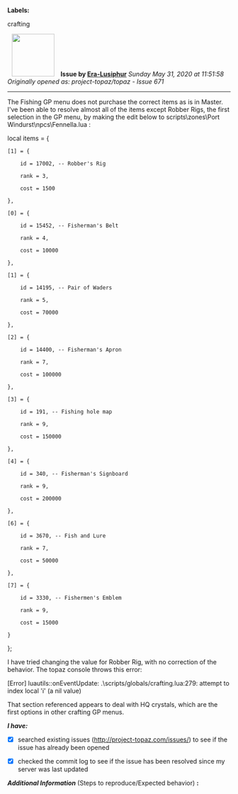 **Labels:**

crafting



<a href="https://github.com/Era-Lusiphur"><img src="https://avatars0.githubusercontent.com/u/61239975?v=4" width="96" height="96" hspace="10"></img></a> **Issue by [Era-Lusiphur](https://github.com/Era-Lusiphur)**
_Sunday May 31, 2020 at 11:51:58_
_Originally opened as: project-topaz/topaz - Issue 671_

----

The Fishing GP menu does not purchase the correct items as is in Master. I've been able to resolve almost all of the items except Robber Rigs, the first selection in the GP menu, by making the edit below to scripts\zones\Port Windurst\npcs\Fennella.lua :


local items = {
    [1] = {
        id = 17002, -- Robber's Rig
        rank = 3,
        cost = 1500
    },
    [0] = {
        id = 15452, -- Fisherman's Belt
        rank = 4,
        cost = 10000
    },
    [1] = {
        id = 14195, -- Pair of Waders
        rank = 5,
        cost = 70000
    },
    [2] = {
        id = 14400, -- Fisherman's Apron
        rank = 7,
        cost = 100000
    },
    [3] = {
        id = 191, -- Fishing hole map
        rank = 9,
        cost = 150000
    },
    [4] = {
        id = 340, -- Fisherman's Signboard
        rank = 9,
        cost = 200000
    },
    [6] = {
        id = 3670, -- Fish and Lure
        rank = 7,
        cost = 50000
    },
    [7] = {
        id = 3330, -- Fishermen's Emblem
        rank = 9,
        cost = 15000
    }
};


I have tried changing the value for Robber Rig, with no correction of the behavior. The topaz console throws this error:
[Error] luautils::onEventUpdate: .\scripts/globals/crafting.lua:279: attempt to index local 'i' (a nil value)

 That section referenced appears to deal with HQ crystals, which are the first options in other crafting GP menus.

<!-- place 'x' mark between square [] brackets to checkmark box -->
**_I have:_**

- [x] searched existing issues (http://project-topaz.com/issues/) to see if the issue has already been opened
- [x] checked the commit log to see if the issue has been resolved since my server was last updated

**_Additional Information_** (Steps to reproduce/Expected behavior) **:** 



